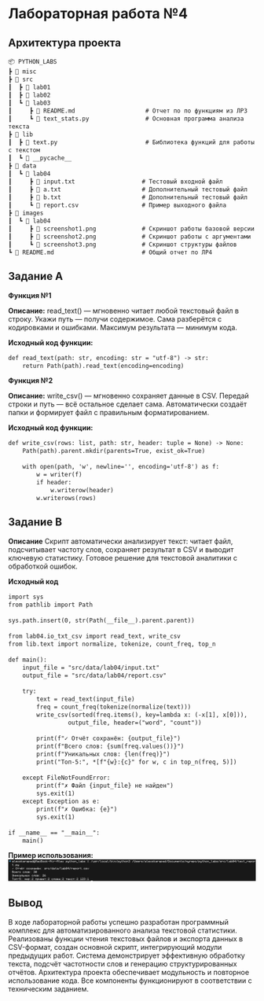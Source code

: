 # Лабораторная работа №4
## Архитектура проекта

```
📦 PYTHON_LABS
┣ 📂 misc
┣ 📂 src
┃  ┣ 📂 lab01
┃  ┣ 📂 lab02
┃  ┗ 📂 lab03
┃     ┣ 📜 README.md                    # Отчет по по функциям из ЛР3
┃     ┗ 📜 text_stats.py                # Основная программа анализа текста
┣ 📂 lib                                     
┃  ┣ 📜 text.py                         # Библиотека функций для работы с текстом
┃  ┗ 📂 __pycache__
┣ 📂 data
┃  ┗ 📂 lab04
┃     ┣ 📜 input.txt                   # Тестовый входной файл
┃     ┣ 📜 a.txt                       # Дополнительный тестовый файл
┃     ┣ 📜 b.txt                       # Дополнительный тестовый файл
┃     ┗ 📜 report.csv                  # Пример выходного файла
┣ 📂 images
┃  ┗ 📂 lab04
┃     ┣ 📜 screenshot1.png             # Скриншот работы базовой версии
┃     ┣ 📜 screenshot2.png             # Скриншот работы с аргументами
┃     ┗ 📜 screenshot3.png             # Скриншот структуры файлов
┗ 📜 README.md                         # Общий отчет по ЛР4                       
```

## Задание A

**Функция №1**

**Описание:** read_text() — мгновенно читает любой текстовый файл в строку. Укажи путь — получи содержимое. Сама разберётся с кодировками и ошибками. Максимум результата — минимум кода.

**Исходный код функции:**
```
def read_text(path: str, encoding: str = "utf-8") -> str:
    return Path(path).read_text(encoding=encoding)
```

**Функция №2**

**Описание:** write_csv() — мгновенно сохраняет данные в CSV. Передай строки и путь — всё остальное сделает сама. Автоматически создаёт папки и формирует файл с правильным форматированием.

**Исходный код функции:**
```
def write_csv(rows: list, path: str, header: tuple = None) -> None:
    Path(path).parent.mkdir(parents=True, exist_ok=True)
    
    with open(path, 'w', newline='', encoding='utf-8') as f:
        w = writer(f)
        if header:
            w.writerow(header)
        w.writerows(rows)
```

## Задание B

**Описание** Скрипт автоматически анализирует текст: читает файл, подсчитывает частоту слов, сохраняет результат в CSV и выводит ключевую статистику. Готовое решение для текстовой аналитики с обработкой ошибок.

**Исходный код**
```
import sys
from pathlib import Path

sys.path.insert(0, str(Path(__file__).parent.parent))

from lab04.io_txt_csv import read_text, write_csv
from lib.text import normalize, tokenize, count_freq, top_n

def main():
    input_file = "src/data/lab04/input.txt"  
    output_file = "src/data/lab04/report.csv"  
    
    try:
        text = read_text(input_file)
        freq = count_freq(tokenize(normalize(text)))
        write_csv(sorted(freq.items(), key=lambda x: (-x[1], x[0])), 
                 output_file, header=("word", "count"))
        
        print(f"✓ Отчёт сохранён: {output_file}")
        print(f"Всего слов: {sum(freq.values())}")
        print(f"Уникальных слов: {len(freq)}")
        print("Топ-5:", *[f"{w}:{c}" for w, c in top_n(freq, 5)])
        
    except FileNotFoundError:
        print(f"✗ Файл {input_file} не найден")
        sys.exit(1)
    except Exception as e:
        print(f"✗ Ошибка: {e}")
        sys.exit(1)

if __name__ == "__main__":
    main()
```

**Пример использования:**
![](misc/img/lab04/image.png)

## Вывод 
В ходе лабораторной работы успешно разработан программный комплекс для автоматизированного анализа текстовой статистики. Реализованы функции чтения текстовых файлов и экспорта данных в CSV-формат, создан основной скрипт, интегрирующий модули предыдущих работ. Система демонстрирует эффективную обработку текста, подсчёт частотности слов и генерацию структурированных отчётов. Архитектура проекта обеспечивает модульность и повторное использование кода. Все компоненты функционируют в соответствии с техническим заданием.
